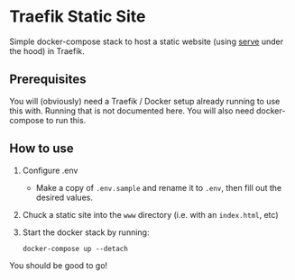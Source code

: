 # Traefik Static Site

Simple docker-compose stack to host a static website (using [serve](https://github.com/vercel/serve) under the hood) in Traefik.

## Prerequisites
You will (obviously) need a Traefik / Docker setup already running to use this with. Running that is not documented here. You will also need docker-compose to run this.

## How to use

1. Configure .env
    - Make a copy of `.env.sample` and rename it to `.env`, then fill out the desired values.

1. Chuck a static site into the `www` directory (i.e. with an `index.html`, etc)

1. Start the docker stack by running:

    ```shell
    docker-compose up --detach
    ```

You should be good to go!